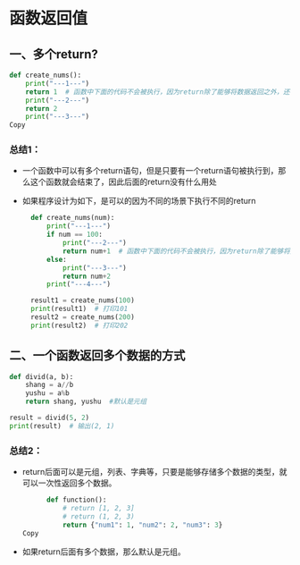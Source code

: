 # 函数返回值

## 一、多个return?

```python
def create_nums():
    print("---1---")
    return 1  # 函数中下面的代码不会被执行，因为return除了能够将数据返回之外，还有一个隐藏的功能：结束函数
    print("---2---")
    return 2
    print("---3---")
Copy
```

### 总结1：

- 一个函数中可以有多个return语句，但是只要有一个return语句被执行到，那么这个函数就会结束了，因此后面的return没有什么用处

- 如果程序设计为如下，是可以的因为不同的场景下执行不同的return

  ```python
    def create_nums(num):
        print("---1---")
        if num == 100:
            print("---2---")
            return num+1  # 函数中下面的代码不会被执行，因为return除了能够将数据返回之外，还有一个隐藏的功能：结束函数
        else:
            print("---3---")
            return num+2
        print("---4---")
  
    result1 = create_nums(100)
    print(result1)  # 打印101
    result2 = create_nums(200)
    print(result2)  # 打印202
  ```

## 二、一个函数返回多个数据的方式

```python
def divid(a, b):
    shang = a//b
    yushu = a%b 
    return shang, yushu  #默认是元组

result = divid(5, 2)
print(result)  # 输出(2, 1)
```

### 总结2：

- return后面可以是元组，列表、字典等，只要是能够存储多个数据的类型，就可以一次性返回多个数据。

  ```python
        def function():
            # return [1, 2, 3]
            # return (1, 2, 3)
            return {"num1": 1, "num2": 2, "num3": 3}
  Copy
  ```

- 如果return后面有多个数据，那么默认是元组。